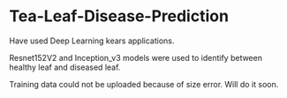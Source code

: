 # Tea-Leaf-Disease-Prediction
Have used Deep Learning kears applications.
 
Resnet152V2 and Inception_v3 models were used to identify between healthy leaf and diseased leaf.

Training data could not be uploaded because of size error. Will do it soon.

